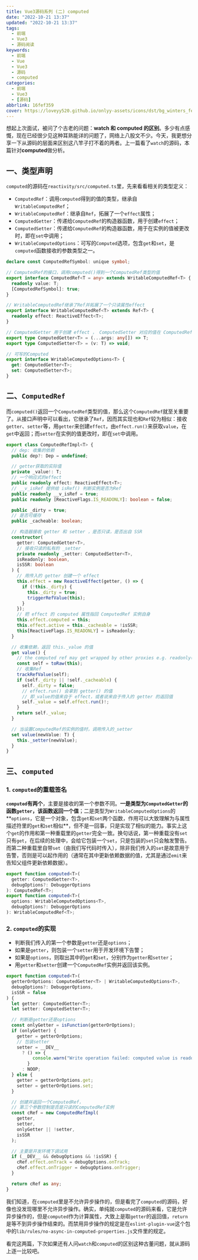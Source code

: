 ```yaml
---
title: Vue3源码系列 (二) computed
date: "2022-10-21 13:37"
updated: "2022-10-21 13:37"
tags:
  - 前端
  - Vue3
  - 源码阅读
keywords:
  - 前端
  - Vue
  - Vue3
  - 源码
  - computed
categories:
  - 前端
  - Vue3
  - [源码]
abbrlink: 16fef359
cover: https://loveyy520.github.io/onlyy-assets/icons/dst/bg_winters_feast.png
---
```


想起上次面试，被问了个古老的问题：**watch 和 computed 的区别**。多少有点感慨，现在已经很少见这种耳熟能详的问题了，网络上八股文不少。今天，我更想分享一下从源码的层面来区别这八竿子打不着的两者。上一篇看了`watch`的源码，本篇针对**computed**做分析。

## 一、类型声明

`computed`的源码在`reactivity/src/computed.ts`里，先来看看相关的类型定义：

- `ComputedRef`：调用`computed`得到的值的类型，继承自`WritableComputedRef`；
- `WritableComputedRef`：继承自`Ref`，拓展了一个`effect`属性；
- `ComputedGetter`：传递给`ComputedRef`的构造器函数，用于创建`effect`；
- `ComputedSetter`：传递给`ComputedRef`的构造器函数，用于在实例的值被更改时，即在`set`中调用；
- `WritableComputedOptions`：可写的`Computed`选项，包含`get`和`set`，是`computed`函数接收的参数类型之一。

```typescript
declare const ComputedRefSymbol: unique symbol;

// ComputedRef的接口，调用computed()得到一个ComputedRef类型的值
export interface ComputedRef<T = any> extends WritableComputedRef<T> {
  readonly value: T;
  [ComputedRefSymbol]: true;
}

// WritableComputedRef继承了Ref并拓展了一个只读属性effect
export interface WritableComputedRef<T> extends Ref<T> {
  readonly effect: ReactiveEffect<T>;
}

// ComputedGetter 用于创建 effect ， ComputedSetter 对应的值在 ComputedRef 实例中的 set 里调用
export type ComputedGetter<T> = (...args: any[]) => T;
export type ComputedSetter<T> = (v: T) => void;

// 可写的Computed
export interface WritableComputedOptions<T> {
  get: ComputedGetter<T>;
  set: ComputedSetter<T>;
}
```

## 二、`ComputedRef`

而`computed()`返回一个`ComputedRef`类型的值，那么这个`ComputedRef`就至关重要了。从接口声明中可以看出，它继承了`Ref`，因而其实现也和`Ref`较为相似：接收`getter`、`setter`等，用`getter`来创建`effect`，由`effect.run()`来获取`value`，在`get`中返回；而`setter`在实例的值更改时，即在`set`中调用。

```typescript
export class ComputedRefImpl<T> {
  // dep: 收集的依赖
  public dep?: Dep = undefined;

  // getter获取的实际值
  private _value!: T;
  // 一个响应式的effect
  public readonly effect: ReactiveEffect<T>;
  // __v_isRef 提供给 isRef() 判断实例是否为Ref
  public readonly __v_isRef = true;
  public readonly [ReactiveFlags.IS_READONLY]: boolean = false;

  public _dirty = true;
  // 是否可缓存
  public _cacheable: boolean;

  // 构造器接收 getter 和 setter ，是否只读，是否出自 SSR
  constructor(
    getter: ComputedGetter<T>,
    // 接收只读的私有的 _setter
    private readonly _setter: ComputedSetter<T>,
    isReadonly: boolean,
    isSSR: boolean
  ) {
    // 用传入的 getter 创建一个 effect
    this.effect = new ReactiveEffect(getter, () => {
      if (!this._dirty) {
        this._dirty = true;
        triggerRefValue(this);
      }
    });
    // 把 effect 的 computed 属性指回 ComputedRef 实例自身
    this.effect.computed = this;
    this.effect.active = this._cacheable = !isSSR;
    this[ReactiveFlags.IS_READONLY] = isReadonly;
  }

  // 收集依赖，返回 this._value 的值
  get value() {
    // the computed ref may get wrapped by other proxies e.g. readonly() #3376
    const self = toRaw(this);
    // 收集Ref
    trackRefValue(self);
    if (self._dirty || !self._cacheable) {
      self._dirty = false;
      // effect.run() 会拿到 getter() 的值
      // 即_value的值来自于 effect，或者说来自于传入的 getter 的返回值
      self._value = self.effect.run()!;
    }
    return self._value;
  }

  // 当设置ComputedRef的实例的值时，调用传入的_setter
  set value(newValue: T) {
    this._setter(newValue);
  }
}
```

## 三、`computed`

### 1. `computed`的重载签名

**`computed`有两个**，主要是接收的第一个参数不同。**一是类型为`ComputedGetter`的函数`getter`，该函数返回一个值**；二是类型为`WritableComputedOptions`的**`options`，它是一个对象，包含`get`和`set`两个函数，作用可以大致理解为与属性描述符里的`get`和`set`相似**，但不是一回事，只是实现了相似的能力。事实上这个`get`的作用和第一种重载里的`getter`完全一致。换句话说，第一种重载没有`set`只有`get`，在后续的处理中，会给它包装一个`set`，只是包装的`set`只会触发警告。而第二种重载里自带`set`（由我们写代码时传入），除非我们传入的`set`是故意用于告警，否则是可以起作用的（通常在其中更新依赖数据的值，尤其是通过`emit`来告知父组件更新依赖数据）。

```typescript
export function computed<T>(
  getter: ComputedGetter<T>,
  debugOptions?: DebuggerOptions
): ComputedRef<T>;
export function computed<T>(
  options: WritableComputedOptions<T>,
  debugOptions?: DebuggerOptions
): WritableComputedRef<T>;
```

### 2. `computed`的实现

- 判断我们传入的第一个参数是`getter`还是`options`；
- 如果是`getter`，则包装一个`setter`用于开发环境下告警；
- 如果是`options`，则取出其中的`get`和`set`，分别作为`getter`和`setter`；
- 用`getter`和`setter`创建一个`ComputedRef`实例并返回该实例。

```typescript
export function computed<T>(
  getterOrOptions: ComputedGetter<T> | WritableComputedOptions<T>,
  debugOptions?: DebuggerOptions,
  isSSR = false
) {
  let getter: ComputedGetter<T>;
  let setter: ComputedSetter<T>;

  // 判断是getter还是options
  const onlyGetter = isFunction(getterOrOptions);
  if (onlyGetter) {
    getter = getterOrOptions;
    // 包装setter
    setter = __DEV__
      ? () => {
          console.warn("Write operation failed: computed value is readonly");
        }
      : NOOP;
  } else {
    getter = getterOrOptions.get;
    setter = getterOrOptions.set;
  }

  // 创建并返回一个ComputedRef，
  // 第三个参数控制是否是只读的ComputedRef实例
  const cRef = new ComputedRefImpl(
    getter,
    setter,
    onlyGetter || !setter,
    isSSR
  );

  // 主要是开发环境下调试用
  if (__DEV__ && debugOptions && !isSSR) {
    cRef.effect.onTrack = debugOptions.onTrack;
    cRef.effect.onTrigger = debugOptions.onTrigger;
  }

  return cRef as any;
}
```

我们知道，在`computed`里是不允许异步操作的，但是看完了`computed`的源码，好像也没发现哪里不允许异步操作。确实，单纯就`computed`的源码来看，它是允许异步操作的，但是`computed`作为计算属性，大致上是取`getter`的返回值，`return`是等不到异步操作结束的。而禁用异步操作的规定是在`eslint-plugin-vue`这个包中的`lib/rules/no-async-in-computed-properties.js`文件里的规定。

看完这两篇，下次如果还有人问`watch`和`computed`的区别这种古董问题，就从源码上逐一比较吧。
